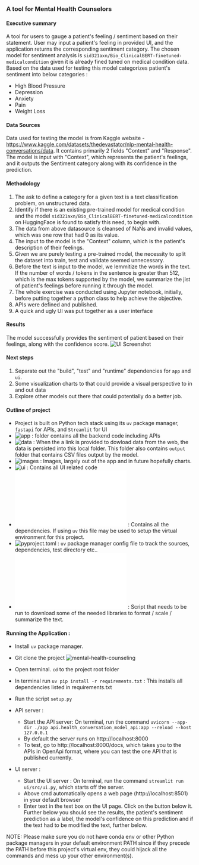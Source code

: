 ### A tool for Mental Health Counselors

#### Executive summary
A tool for users to gauge a patient's feeling / sentiment based on their statement. 
User may input a patient's feeling in provided UI, and the application returns the corresponding sentiment category.
The chosen model for sentiment analysis is `sid321axn/Bio_ClinicalBERT-finetuned-medicalcondition` given it is already fined tuned on medical condition data. Based on the data used for testing this model categorizes patient's sentiment into below categories : 
- High Blood Pressure
- Depression
- Anxiety
- Pain
- Weight Loss


#### Data Sources
Data used for testing the model is from Kaggle website - https://www.kaggle.com/datasets/thedevastator/nlp-mental-health-conversations/data. It contains primarily 2 fields "Context" and "Response". 
The model is input with "Context", which represents the patient's feelings, and it outputs the Sentiment category along with its confidence in the prediction.


#### Methodology
1. The ask to define a category for a given text is a text classification problem, on unstructured data.
2. Identify if there is an existing pre-trained model for medical condition and the model `sid321axn/Bio_ClinicalBERT-finetuned-medicalcondition` on HuggingFace is found to satisfy this need, to begin with.
3. The data from above datasource is cleansed of NaNs and invalid values, which was one row that had 0 as its value.
4. The input to the model is the "Context" column, which is the patient's description of their feelings.
5. Given we are purely testing a pre-trained model, the necessity to split the dataset into train, test and validate seemed unnecessary.
6. Before the text is input to the model, we lemmitize the words in the text. If the number of words / tokens in the sentence is greater than 512, which is the max tokens supported by the model, we summarize the jist of patient's feelings before running it through the model.
7. The whole exercise was conducted using Jupyter notebook, initially, before putting together a python class to help achieve the objective.
8. APIs were defined and published.
9. A quick and ugly UI was put together as a user interface


#### Results
The model successfully provides the sentiment of patient based on their feelings, along with the confidence score.
![UI Screenshot](image.png)

#### Next steps
1. Separate out the "build", "test" and "runtime" dependencies for `app` and `ui`.
2. Some visualization charts to that could provide a visual perspective to in and out data
3. Explore other models out there that could potentially do a better job.

#### Outline of project
- Project is built on Python tech stack using its `uv` package manager, `fastapi` for APIs, and `Streamlit` for UI
- ![app](./app/) : folder contains all the backend code including APIs
- ![data](./data/) : When the a link is provided to dowload data from the web, the data is persisted into this local folder. This folder also contains `output` folder that contains CSV files output by the model.
- ![images](./images/) : Images, largely out of the app and in future hopefully charts.
- ![ui](./ui/) : Contains all UI related code
- ![requirements.txt](requirements.txt) : Contains all the dependencies. If using `uv` this file may be used to setup the virtual environment for this project.
- ![pyproject.toml](pyproject.toml) : `uv` package manager config file to track the sources, dependencies, test directory etc..
- ![setup](setup.py) : Script that needs to be run to download some of the needed libraries to format / scale / summarize the text.


#### Running the Application :
- Install `uv` package manager.
- Git clone the project ![mental-health-counseling](.)
- Open terminal. `cd` to the project root folder
- In terminal run `uv pip install -r requirements.txt` : This installs all dependencies listed in requirements.txt
- Run the script `setup.py`
- API server : 
    - Start the API server: On terminal, run the command `uvicorn --app-dir ./app api.health_conversation_model_api:app --reload --host 127.0.0.1`
    - By default the server runs on http://localhost:8000
    - To test, go to http://localhost:8000/docs, which takes you to the APIs in OpenApi format, where you can test the one API that is published currently.
    
- UI server : 
    - Start the UI server : On terminal, run the command `streamlit run ui/src/ui.py`, which starts off the server.
    - Above cmd automatically opens a web page (http://localhost:8501) in your default browser
    - Enter text in the text box on the UI page. Click on the button below it. Further below you should see the results, the patient's sentiment prediction as a label, the model's confidence on this prediction and if the text had to be modified the text, further below.

NOTE: Please make sure you do not have conda env or other Python package managers in your default environment PATH since if they precede the PATH before this project's virtual env, they could hijack all the commands and mess up your other environment(s).
